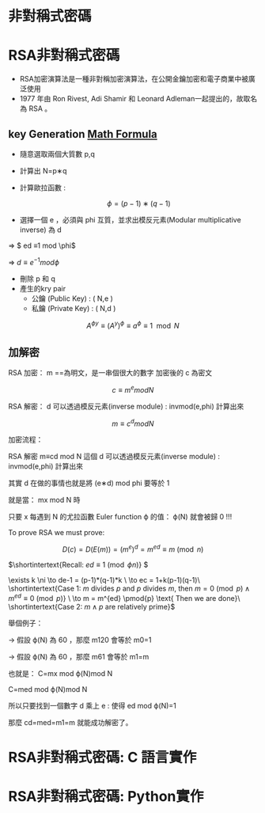 # 非對稱式密碼

# RSA非對稱式密碼
- RSA加密演算法是一種非對稱加密演算法，在公開金鑰加密和電子商業中被廣泛使用
- 1977 年由 Ron Rivest, Adi Shamir 和 Leonard Adleman一起提出的，故取名為 RSA 。

## key Generation [Math Formula](https://www.luogu.com.cn/article/1gxob6zc)
- 隨意選取兩個大質數 p,q
- 計算出 N=p∗q
- 計算歐拉函數 :

  $$ \phi =(p−1)∗(q−1)$$

- 選擇一個 e ，必須與 phi 互質，並求出模反元素(Modular multiplicative inverse) 為 d

⇒  $ ed ≡1 mod \phi$

⇒  $d ≡e^{−1} mod \phi$

- 刪除  p 和 q
- 產生的kry pair
  - 公鑰 (Public Key) : ( N,e )
  - 私鑰 (Private Key) : ( N,d )

$$
A^{\phi y} \equiv (A^y)^{\phi} 
\equiv a^{\phi} \equiv 1 \mod N
$$

## 加解密

RSA 加密：  m ==為明文，是一串個很大的數字  加密後的 c 為密文

$$ c≡ m^{e} mod N $$

RSA 解密：  d 可以透過模反元素(inverse module) : invmod(e,phi) 計算出來

$$ m≡ c^{d} mod N $$


加密流程：



RSA 解密
m≡cd mod N
這個 d
 可以透過模反元素(inverse module) : invmod(e,phi) 計算出來

其實 d
 在做的事情也就是將 (e∗d) mod phi
 要等於 1

就是當： mx mod N
 時

只要 x
 每遇到 N
 的尤拉函數 Euler function ϕ
 的值： ϕ(N)
 就會被歸 0
 !!!


To prove RSA we must prove: 

$$ D(c) = D(E(m)) = (m^e)^d = m^{ed} \equiv m \pmod{n}$$

$\shortintertext{Recall: $ed \equiv 1 \pmod{\phi{n}}$}  $

\exists k \ni \to de-1 = (p-1)*(q-1)*k \\
\to ec = 1+k(p-1)(q-1)\\
\shortintertext{Case 1: $m$ divides $p$ and $p$ divides $m$, then $m = 0 \pmod{p} \land m^{ed} \equiv 0 \pmod{p}$} \\
\to m = m^{ed} \pmod{p} \text{ Then we are done}\\
\shortintertext{Case 2: $m \land p$ are relatively prime}$

舉個例子：

→
 假設 ϕ(N)
 為 60
，那麼 m120
 會等於 m0=1

→
 假設 ϕ(N)
 為 60
，那麼 m61
 會等於 m1=m


也就是： C=mx mod ϕ(N)mod N

C=med mod ϕ(N)mod N

所以只要找到一個數字 d
 乘上 e
 : 使得 ed mod ϕ(N)=1

那麼 cd=med=m1=m
 就能成功解密了。
# RSA非對稱式密碼: C 語言實作
# RSA非對稱式密碼: Python實作
